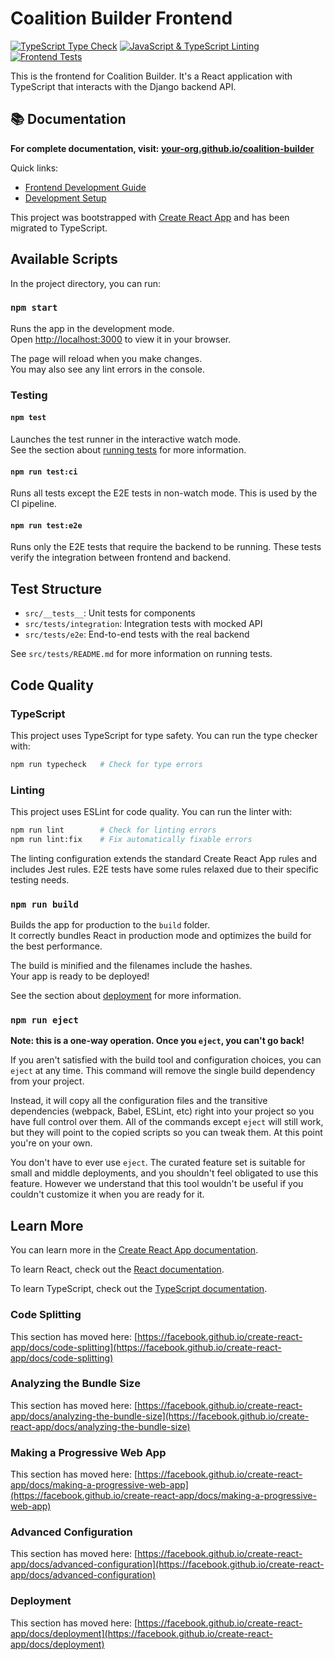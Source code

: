 # Coalition Builder Frontend

[![TypeScript Type Check](https://github.com/lhadjchikh/coalition-builder/actions/workflows/ts-typecheck.yml/badge.svg)](https://github.com/lhadjchikh/coalition-builder/actions/workflows/ts-typecheck.yml)
[![JavaScript & TypeScript Linting](https://github.com/lhadjchikh/coalition-builder/actions/workflows/js-lint.yml/badge.svg)](https://github.com/lhadjchikh/coalition-builder/actions/workflows/js-lint.yml)
[![Frontend Tests](https://github.com/lhadjchikh/coalition-builder/actions/workflows/frontend-tests.yml/badge.svg)](https://github.com/lhadjchikh/coalition-builder/actions/workflows/frontend-tests.yml)

This is the frontend for Coalition Builder. It's a React application with TypeScript
that interacts with the Django backend API.

## 📚 Documentation

**For complete documentation, visit: [your-org.github.io/coalition-builder](https://your-org.github.io/coalition-builder/)**

Quick links:

- [Frontend Development Guide](../docs/development/frontend.md)
- [Development Setup](../docs/development/setup.md)

This project was bootstrapped with [Create React App](https://github.com/facebook/create-react-app) and has been
migrated to TypeScript.

## Available Scripts

In the project directory, you can run:

### `npm start`

Runs the app in the development mode.\
Open [http://localhost:3000](http://localhost:3000) to view it in your browser.

The page will reload when you make changes.\
You may also see any lint errors in the console.

### Testing

#### `npm test`

Launches the test runner in the interactive watch mode.\
See the section about [running tests](https://facebook.github.io/create-react-app/docs/running-tests) for more
information.

#### `npm run test:ci`

Runs all tests except the E2E tests in non-watch mode. This is used by the CI pipeline.

#### `npm run test:e2e`

Runs only the E2E tests that require the backend to be running. These tests verify the integration between frontend and
backend.

## Test Structure

- `src/__tests__`: Unit tests for components
- `src/tests/integration`: Integration tests with mocked API
- `src/tests/e2e`: End-to-end tests with the real backend

See `src/tests/README.md` for more information on running tests.

## Code Quality

### TypeScript

This project uses TypeScript for type safety. You can run the type checker with:

```bash
npm run typecheck   # Check for type errors
```

### Linting

This project uses ESLint for code quality. You can run the linter with:

```bash
npm run lint        # Check for linting errors
npm run lint:fix    # Fix automatically fixable errors
```

The linting configuration extends the standard Create React App rules and includes Jest rules. E2E tests have some rules
relaxed due to their specific testing needs.

### `npm run build`

Builds the app for production to the `build` folder.\
It correctly bundles React in production mode and optimizes the build for the best performance.

The build is minified and the filenames include the hashes.\
Your app is ready to be deployed!

See the section about [deployment](https://facebook.github.io/create-react-app/docs/deployment) for more information.

### `npm run eject`

**Note: this is a one-way operation. Once you `eject`, you can't go back!**

If you aren't satisfied with the build tool and configuration choices, you can `eject` at any time. This command will
remove the single build dependency from your project.

Instead, it will copy all the configuration files and the transitive dependencies (webpack, Babel, ESLint, etc) right
into your project so you have full control over them. All of the commands except `eject` will still work, but they will
point to the copied scripts so you can tweak them. At this point you're on your own.

You don't have to ever use `eject`. The curated feature set is suitable for small and middle deployments, and you
shouldn't feel obligated to use this feature. However we understand that this tool wouldn't be useful if you couldn't
customize it when you are ready for it.

## Learn More

You can learn more in the
[Create React App documentation](https://facebook.github.io/create-react-app/docs/getting-started).

To learn React, check out the [React documentation](https://reactjs.org/).

To learn TypeScript, check out the [TypeScript documentation](https://www.typescriptlang.org/docs/).

### Code Splitting

This section has moved here:
[https://facebook.github.io/create-react-app/docs/code-splitting](https://facebook.github.io/create-react-app/docs/code-splitting)

### Analyzing the Bundle Size

This section has moved here:
[https://facebook.github.io/create-react-app/docs/analyzing-the-bundle-size](https://facebook.github.io/create-react-app/docs/analyzing-the-bundle-size)

### Making a Progressive Web App

This section has moved here:
[https://facebook.github.io/create-react-app/docs/making-a-progressive-web-app](https://facebook.github.io/create-react-app/docs/making-a-progressive-web-app)

### Advanced Configuration

This section has moved here:
[https://facebook.github.io/create-react-app/docs/advanced-configuration](https://facebook.github.io/create-react-app/docs/advanced-configuration)

### Deployment

This section has moved here:
[https://facebook.github.io/create-react-app/docs/deployment](https://facebook.github.io/create-react-app/docs/deployment)
